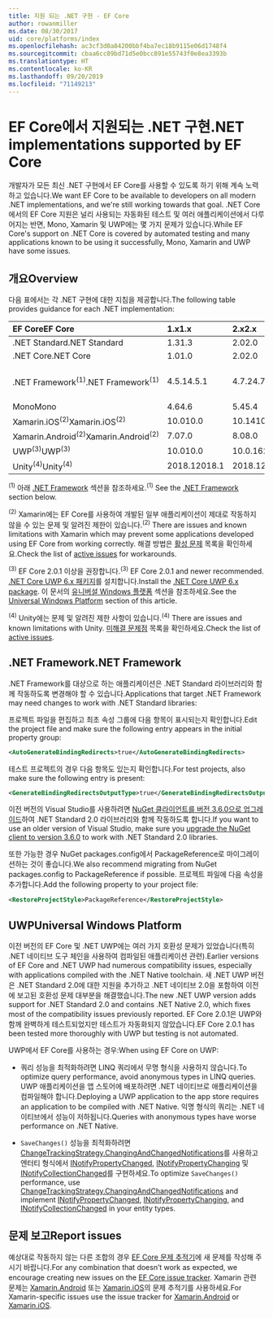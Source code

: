 ```yaml
---
title: 지원 되는 .NET 구현 - EF Core
author: rowanmiller
ms.date: 08/30/2017
uid: core/platforms/index
ms.openlocfilehash: ac3cf3d0a84200bbf4ba7ec18b9115e06d1748f4
ms.sourcegitcommit: cbaa6cc89bd71d5e0bcc891e55743f0e8ea3393b
ms.translationtype: HT
ms.contentlocale: ko-KR
ms.lasthandoff: 09/20/2019
ms.locfileid: "71149213"
---
```

# <a name="net-implementations-supported-by-ef-core"></a><span data-ttu-id="db62a-102">EF Core에서 지원되는 .NET 구현</span><span class="sxs-lookup"><span data-stu-id="db62a-102">.NET implementations supported by EF Core</span></span>

<span data-ttu-id="db62a-103">개발자가 모든 최신 .NET 구현에서 EF Core를 사용할 수 있도록 하기 위해 계속 노력하고 있습니다.</span><span class="sxs-lookup"><span data-stu-id="db62a-103">We want EF Core to be available to developers on all modern .NET implementations, and we're still working towards that goal.</span></span> <span data-ttu-id="db62a-104">.NET Core에서의 EF Core 지원은 널리 사용되는 자동화된 테스트 및 여러 애플리케이션에서 다루어지는 반면, Mono, Xamarin 및 UWP에는 몇 가지 문제가 있습니다.</span><span class="sxs-lookup"><span data-stu-id="db62a-104">While EF Core's support on .NET Core is covered by automated testing and many applications known to be using it successfully, Mono, Xamarin and UWP have some issues.</span></span>

## <a name="overview"></a><span data-ttu-id="db62a-105">개요</span><span class="sxs-lookup"><span data-stu-id="db62a-105">Overview</span></span>

<span data-ttu-id="db62a-106">다음 표에서는 각 .NET 구현에 대한 지침을 제공합니다.</span><span class="sxs-lookup"><span data-stu-id="db62a-106">The following table provides guidance for each .NET implementation:</span></span>

| <span data-ttu-id="db62a-107">EF Core</span><span class="sxs-lookup"><span data-stu-id="db62a-107">EF Core</span></span>                       | <span data-ttu-id="db62a-108">1.x</span><span class="sxs-lookup"><span data-stu-id="db62a-108">1.x</span></span>    | <span data-ttu-id="db62a-109">2.x</span><span class="sxs-lookup"><span data-stu-id="db62a-109">2.x</span></span>        | <span data-ttu-id="db62a-110">3.x</span><span class="sxs-lookup"><span data-stu-id="db62a-110">3.x</span></span>             |
|:------------------------------|:-------|:-----------|:----------------|
| <span data-ttu-id="db62a-111">.NET Standard</span><span class="sxs-lookup"><span data-stu-id="db62a-111">.NET Standard</span></span>                 | <span data-ttu-id="db62a-112">1.3</span><span class="sxs-lookup"><span data-stu-id="db62a-112">1.3</span></span>    | <span data-ttu-id="db62a-113">2.0</span><span class="sxs-lookup"><span data-stu-id="db62a-113">2.0</span></span>        | <span data-ttu-id="db62a-114">2.1</span><span class="sxs-lookup"><span data-stu-id="db62a-114">2.1</span></span>             |
| <span data-ttu-id="db62a-115">.NET Core</span><span class="sxs-lookup"><span data-stu-id="db62a-115">.NET Core</span></span>                     | <span data-ttu-id="db62a-116">1.0</span><span class="sxs-lookup"><span data-stu-id="db62a-116">1.0</span></span>    | <span data-ttu-id="db62a-117">2.0</span><span class="sxs-lookup"><span data-stu-id="db62a-117">2.0</span></span>        | <span data-ttu-id="db62a-118">3.0</span><span class="sxs-lookup"><span data-stu-id="db62a-118">3.0</span></span>             |
| <span data-ttu-id="db62a-119">.NET Framework<sup>(1)</sup></span><span class="sxs-lookup"><span data-stu-id="db62a-119">.NET Framework<sup>(1)</sup></span></span>  | <span data-ttu-id="db62a-120">4.5.1</span><span class="sxs-lookup"><span data-stu-id="db62a-120">4.5.1</span></span>  | <span data-ttu-id="db62a-121">4.7.2</span><span class="sxs-lookup"><span data-stu-id="db62a-121">4.7.2</span></span>      | <span data-ttu-id="db62a-122">(지원되지 않음)</span><span class="sxs-lookup"><span data-stu-id="db62a-122">(not supported)</span></span> |
| <span data-ttu-id="db62a-123">Mono</span><span class="sxs-lookup"><span data-stu-id="db62a-123">Mono</span></span>                          | <span data-ttu-id="db62a-124">4.6</span><span class="sxs-lookup"><span data-stu-id="db62a-124">4.6</span></span>    | <span data-ttu-id="db62a-125">5.4</span><span class="sxs-lookup"><span data-stu-id="db62a-125">5.4</span></span>        | <span data-ttu-id="db62a-126">6.4</span><span class="sxs-lookup"><span data-stu-id="db62a-126">6.4</span></span>             |
| <span data-ttu-id="db62a-127">Xamarin.iOS<sup>(2)</sup></span><span class="sxs-lookup"><span data-stu-id="db62a-127">Xamarin.iOS<sup>(2)</sup></span></span>     | <span data-ttu-id="db62a-128">10.0</span><span class="sxs-lookup"><span data-stu-id="db62a-128">10.0</span></span>   | <span data-ttu-id="db62a-129">10.14</span><span class="sxs-lookup"><span data-stu-id="db62a-129">10.14</span></span>      | <span data-ttu-id="db62a-130">12.16</span><span class="sxs-lookup"><span data-stu-id="db62a-130">12.16</span></span>           |
| <span data-ttu-id="db62a-131">Xamarin.Android<sup>(2)</sup></span><span class="sxs-lookup"><span data-stu-id="db62a-131">Xamarin.Android<sup>(2)</sup></span></span> | <span data-ttu-id="db62a-132">7.0</span><span class="sxs-lookup"><span data-stu-id="db62a-132">7.0</span></span>    | <span data-ttu-id="db62a-133">8.0</span><span class="sxs-lookup"><span data-stu-id="db62a-133">8.0</span></span>        | <span data-ttu-id="db62a-134">10.0</span><span class="sxs-lookup"><span data-stu-id="db62a-134">10.0</span></span>            |
| <span data-ttu-id="db62a-135">UWP<sup>(3)</sup></span><span class="sxs-lookup"><span data-stu-id="db62a-135">UWP<sup>(3)</sup></span></span>             | <span data-ttu-id="db62a-136">10.0</span><span class="sxs-lookup"><span data-stu-id="db62a-136">10.0</span></span>   | <span data-ttu-id="db62a-137">10.0.16299</span><span class="sxs-lookup"><span data-stu-id="db62a-137">10.0.16299</span></span> | <span data-ttu-id="db62a-138">TBD</span><span class="sxs-lookup"><span data-stu-id="db62a-138">TBD</span></span>             |
| <span data-ttu-id="db62a-139">Unity<sup>(4)</sup></span><span class="sxs-lookup"><span data-stu-id="db62a-139">Unity<sup>(4)</sup></span></span>           | <span data-ttu-id="db62a-140">2018.1</span><span class="sxs-lookup"><span data-stu-id="db62a-140">2018.1</span></span> | <span data-ttu-id="db62a-141">2018.1</span><span class="sxs-lookup"><span data-stu-id="db62a-141">2018.1</span></span>     | <span data-ttu-id="db62a-142">TBD</span><span class="sxs-lookup"><span data-stu-id="db62a-142">TBD</span></span>             |

<span data-ttu-id="db62a-143"><sup>(1)</sup> 아래 [.NET Framework](#net-framework) 섹션을 참조하세요.</span><span class="sxs-lookup"><span data-stu-id="db62a-143"><sup>(1)</sup> See the [.NET Framework](#net-framework) section below.</span></span>

<span data-ttu-id="db62a-144"><sup>(2)</sup> Xamarin에는 EF Core를 사용하여 개발된 일부 애플리케이션이 제대로 작동하지 않을 수 있는 문제 및 알려진 제한이 있습니다.</span><span class="sxs-lookup"><span data-stu-id="db62a-144"><sup>(2)</sup> There are issues and known limitations with Xamarin which may prevent some applications developed using EF Core from working correctly.</span></span> <span data-ttu-id="db62a-145">해결 방법은 [활성 문제](https://github.com/aspnet/entityframeworkCore/issues?q=is%3Aopen+is%3Aissue+label%3Aarea-xamarin) 목록을 확인하세요.</span><span class="sxs-lookup"><span data-stu-id="db62a-145">Check the list of [active issues](https://github.com/aspnet/entityframeworkCore/issues?q=is%3Aopen+is%3Aissue+label%3Aarea-xamarin) for workarounds.</span></span>

<span data-ttu-id="db62a-146"><sup>(3)</sup> EF Core 2.0.1 이상을 권장합니다.</span><span class="sxs-lookup"><span data-stu-id="db62a-146"><sup>(3)</sup> EF Core 2.0.1 and newer recommended.</span></span> <span data-ttu-id="db62a-147">[.NET Core UWP 6.x 패키지](https://www.nuget.org/packages/Microsoft.NETCore.UniversalWindowsPlatform/)를 설치합니다.</span><span class="sxs-lookup"><span data-stu-id="db62a-147">Install the [.NET Core UWP 6.x package](https://www.nuget.org/packages/Microsoft.NETCore.UniversalWindowsPlatform/).</span></span> <span data-ttu-id="db62a-148">이 문서의 [유니버설 Windows 플랫폼](#universal-windows-platform) 섹션을 참조하세요.</span><span class="sxs-lookup"><span data-stu-id="db62a-148">See the [Universal Windows Platform](#universal-windows-platform) section of this article.</span></span>

<span data-ttu-id="db62a-149"><sup>(4)</sup> Unity에는 문제 및 알려진 제한 사항이 있습니다.</span><span class="sxs-lookup"><span data-stu-id="db62a-149"><sup>(4)</sup> There are issues and known limitations with Unity.</span></span> <span data-ttu-id="db62a-150">[미해결 문제점](https://github.com/aspnet/entityframeworkCore/issues?q=is%3Aopen+is%3Aissue+label%3Aarea-unity) 목록을 확인하세요.</span><span class="sxs-lookup"><span data-stu-id="db62a-150">Check the list of [active issues](https://github.com/aspnet/entityframeworkCore/issues?q=is%3Aopen+is%3Aissue+label%3Aarea-unity).</span></span>

## <a name="net-framework"></a><span data-ttu-id="db62a-151">.NET Framework</span><span class="sxs-lookup"><span data-stu-id="db62a-151">.NET Framework</span></span>

<span data-ttu-id="db62a-152">.NET Framework를 대상으로 하는 애플리케이션은 .NET Standard 라이브러리와 함께 작동하도록 변경해야 할 수 있습니다.</span><span class="sxs-lookup"><span data-stu-id="db62a-152">Applications that target .NET Framework may need changes to work with .NET Standard libraries:</span></span>

<span data-ttu-id="db62a-153">프로젝트 파일을 편집하고 최초 속성 그룹에 다음 항목이 표시되는지 확인합니다.</span><span class="sxs-lookup"><span data-stu-id="db62a-153">Edit the project file and make sure the following entry appears in the initial property group:</span></span>

``` xml
<AutoGenerateBindingRedirects>true</AutoGenerateBindingRedirects>
```

<span data-ttu-id="db62a-154">테스트 프로젝트의 경우 다음 항목도 있는지 확인합니다.</span><span class="sxs-lookup"><span data-stu-id="db62a-154">For test projects, also make sure the following entry is present:</span></span>

``` xml
<GenerateBindingRedirectsOutputType>true</GenerateBindingRedirectsOutputType>
```

<span data-ttu-id="db62a-155">이전 버전의 Visual Studio를 사용하려면 [NuGet 클라이언트를 버전 3.6.0으로 업그레이드](https://www.nuget.org/downloads)하여 .NET Standard 2.0 라이브러리와 함께 작동하도록 합니다.</span><span class="sxs-lookup"><span data-stu-id="db62a-155">If you want to use an older version of Visual Studio, make sure you [upgrade the NuGet client to version 3.6.0](https://www.nuget.org/downloads) to work with .NET Standard 2.0 libraries.</span></span>

<span data-ttu-id="db62a-156">또한 가능한 경우 NuGet packages.config에서 PackageReference로 마이그레이션하는 것이 좋습니다.</span><span class="sxs-lookup"><span data-stu-id="db62a-156">We also recommend migrating from NuGet packages.config to PackageReference if possible.</span></span> <span data-ttu-id="db62a-157">프로젝트 파일에 다음 속성을 추가합니다.</span><span class="sxs-lookup"><span data-stu-id="db62a-157">Add the following property to your project file:</span></span>

``` xml
<RestoreProjectStyle>PackageReference</RestoreProjectStyle>
```

## <a name="universal-windows-platform"></a><span data-ttu-id="db62a-158">UWP</span><span class="sxs-lookup"><span data-stu-id="db62a-158">Universal Windows Platform</span></span>

<span data-ttu-id="db62a-159">이전 버전의 EF Core 및 .NET UWP에는 여러 가지 호환성 문제가 있었습니다(특히 .NET 네이티브 도구 체인을 사용하여 컴파일된 애플리케이션 관련).</span><span class="sxs-lookup"><span data-stu-id="db62a-159">Earlier versions of EF Core and .NET UWP had numerous compatibility issues, especially with applications compiled with the .NET Native toolchain.</span></span> <span data-ttu-id="db62a-160">새 .NET UWP 버전은 .NET Standard 2.0에 대한 지원을 추가하고 .NET 네이티브 2.0을 포함하여 이전에 보고된 호환성 문제 대부분을 해결했습니다.</span><span class="sxs-lookup"><span data-stu-id="db62a-160">The new .NET UWP version adds support for .NET Standard 2.0 and contains .NET Native 2.0, which fixes most of the compatibility issues previously reported.</span></span> <span data-ttu-id="db62a-161">EF Core 2.0.1은 UWP와 함께 완벽하게 테스트되었지만 테스트가 자동화되지 않았습니다.</span><span class="sxs-lookup"><span data-stu-id="db62a-161">EF Core 2.0.1 has been tested more thoroughly with UWP but testing is not automated.</span></span>

<span data-ttu-id="db62a-162">UWP에서 EF Core를 사용하는 경우:</span><span class="sxs-lookup"><span data-stu-id="db62a-162">When using EF Core on UWP:</span></span>

* <span data-ttu-id="db62a-163">쿼리 성능을 최적화하려면 LINQ 쿼리에서 무명 형식을 사용하지 않습니다.</span><span class="sxs-lookup"><span data-stu-id="db62a-163">To optimize query performance, avoid anonymous types in LINQ queries.</span></span> <span data-ttu-id="db62a-164">UWP 애플리케이션을 앱 스토어에 배포하려면 .NET 네이티브로 애플리케이션을 컴파일해야 합니다.</span><span class="sxs-lookup"><span data-stu-id="db62a-164">Deploying a UWP application to the app store requires an application to be compiled with .NET Native.</span></span> <span data-ttu-id="db62a-165">익명 형식의 쿼리는 .NET 네이티브에서 성능이 저하됩니다.</span><span class="sxs-lookup"><span data-stu-id="db62a-165">Queries with anonymous types have worse performance on .NET Native.</span></span>

* <span data-ttu-id="db62a-166">`SaveChanges()` 성능을 최적화하려면 [ChangeTrackingStrategy.ChangingAndChangedNotifications](/dotnet/api/microsoft.entityframeworkcore.changetrackingstrategy)를 사용하고 엔터티 형식에서 [INotifyPropertyChanged](https://msdn.microsoft.com/library/system.componentmodel.inotifypropertychanged.aspx), [INotifyPropertyChanging](https://msdn.microsoft.com/library/system.componentmodel.inotifypropertychanging.aspx) 및 [INotifyCollectionChanged](https://msdn.microsoft.com/library/system.collections.specialized.inotifycollectionchanged.aspx)를 구현하세요.</span><span class="sxs-lookup"><span data-stu-id="db62a-166">To optimize `SaveChanges()` performance, use [ChangeTrackingStrategy.ChangingAndChangedNotifications](/dotnet/api/microsoft.entityframeworkcore.changetrackingstrategy) and implement [INotifyPropertyChanged](https://msdn.microsoft.com/library/system.componentmodel.inotifypropertychanged.aspx), [INotifyPropertyChanging](https://msdn.microsoft.com/library/system.componentmodel.inotifypropertychanging.aspx), and [INotifyCollectionChanged](https://msdn.microsoft.com/library/system.collections.specialized.inotifycollectionchanged.aspx) in your entity types.</span></span>

## <a name="report-issues"></a><span data-ttu-id="db62a-167">문제 보고</span><span class="sxs-lookup"><span data-stu-id="db62a-167">Report issues</span></span>

<span data-ttu-id="db62a-168">예상대로 작동하지 않는 다른 조합의 경우 [EF Core 문제 추적기](https://github.com/aspnet/entityframeworkcore/issues/new)에 새 문제를 작성해 주시기 바랍니다.</span><span class="sxs-lookup"><span data-stu-id="db62a-168">For any combination that doesn’t work as expected, we encourage creating new issues on the [EF Core issue tracker](https://github.com/aspnet/entityframeworkcore/issues/new).</span></span> <span data-ttu-id="db62a-169">Xamarin 관련 문제는 [Xamarin.Android](https://github.com/xamarin/xamarin-android/issues/new) 또는 [Xamarin.iOS](https://github.com/xamarin/xamarin-macios/issues/new)의 문제 추적기를 사용하세요.</span><span class="sxs-lookup"><span data-stu-id="db62a-169">For Xamarin-specific issues use the issue tracker for [Xamarin.Android](https://github.com/xamarin/xamarin-android/issues/new) or [Xamarin.iOS](https://github.com/xamarin/xamarin-macios/issues/new).</span></span>
